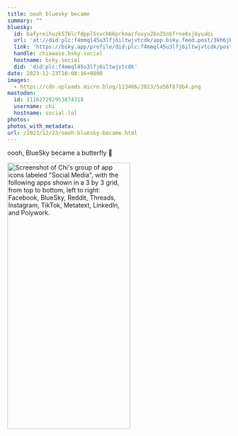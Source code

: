 ```yaml
---
title: oooh bluesky became
summary: ""
bluesky:
  id: bafyreihuzk576lcfdppl5svch66prkmacfoxyu2bn25n6frne6sj6yuabi
  url: 'at://did:plc:f4mmql45u3lfj6iltwjvtcdk/app.bsky.feed.post/3kh6jbtnzgo2j'
  link: 'https://bsky.app/profile/did:plc:f4mmql45u3lfj6iltwjvtcdk/post/3kh6jbtnzgo2j'
  handle: chiawase.bsky.social
  hostname: bsky.social
  did: 'did:plc:f4mmql45u3lfj6iltwjvtcdk'
date: 2023-12-23T10:08:16+0800
images:
  - https://cdn.uploads.micro.blog/113466/2023/5a56f87db4.png
mastodon:
  id: 111627292953874318
  username: chi
  hostname: social.lol
photos: 
photos_with_metadata: 
url: /2023/12/23/oooh-bluesky-became.html
---
```


oooh, BlueSky became a butterfly 🦋 

<img src="uploads/2023/5a56f87db4.png" width="277" height="600" alt="Screenshot of Chi's group of app icons labeled &quot;Social Media&quot;, with the following apps shown in a 3 by 3 grid, from top to bottom, left to right: Facebook, BlueSky, Reddit, Threads, Instagram, TikTok, Metatext, LinkedIn, and Polywork.">
